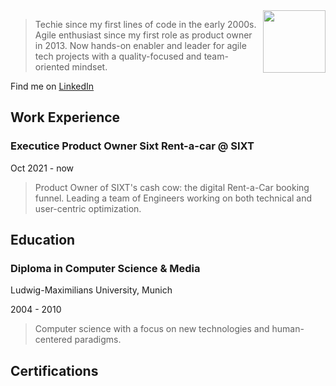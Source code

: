 <img src="https://avatars.githubusercontent.com/u/20593806" width="100" height="100" align="right" float="left">

> Techie since my first lines of code in the early 2000s. Agile enthusiast since my first role as product owner in 2013. Now hands-on enabler and leader for agile tech projects with a quality-focused and team-oriented mindset.


Find me on [LinkedIn](https://www.linkedin.com/in/jennifer-kleimaier/ "LinkedIn")



## Work Experience

### Executice Product Owner Sixt Rent-a-car @ SIXT
Oct 2021 - now
> Product Owner of SIXT's cash cow: the digital Rent-a-Car booking funnel. Leading a team of Engineers working on both technical and user-centric optimization.


## Education

### Diploma in Computer Science & Media
Ludwig-Maximilians University, Munich

2004 - 2010
>Computer science with a focus on new technologies and human-centered paradigms.


## Certifications

